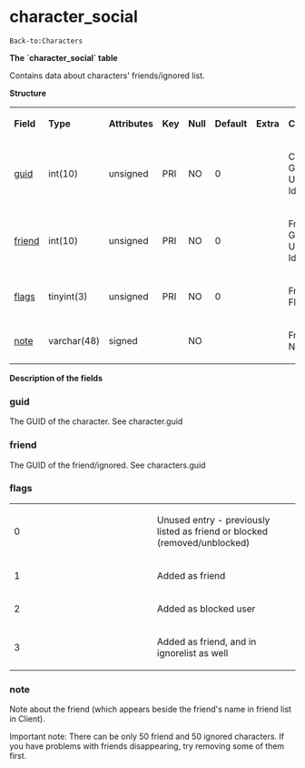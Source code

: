 # character\_social

`Back-to:Characters`

**The \`character\_social\` table**

Contains data about characters' friends/ignored list.

**Structure**

<table>
<colgroup>
<col width="12%" />
<col width="12%" />
<col width="12%" />
<col width="12%" />
<col width="12%" />
<col width="12%" />
<col width="12%" />
<col width="12%" />
</colgroup>
<tbody>
<tr class="odd">
<td><p><strong>Field</strong></p></td>
<td><p><strong>Type</strong></p></td>
<td><p><strong>Attributes</strong></p></td>
<td><p><strong>Key</strong></p></td>
<td><p><strong>Null</strong></p></td>
<td><p><strong>Default</strong></p></td>
<td><p><strong>Extra</strong></p></td>
<td><p><strong>Comment</strong></p></td>
</tr>
<tr class="even">
<td><p><a href="#character_social-guid">guid</a></p></td>
<td><p>int(10)</p></td>
<td><p>unsigned</p></td>
<td><p>PRI</p></td>
<td><p>NO</p></td>
<td><p>0</p></td>
<td><p> </p></td>
<td><p>Character Global Unique Identifier</p></td>
</tr>
<tr class="odd">
<td><p><a href="#character_social-friend">friend</a></p></td>
<td><p>int(10)</p></td>
<td><p>unsigned</p></td>
<td><p>PRI</p></td>
<td><p>NO</p></td>
<td><p>0</p></td>
<td><p> </p></td>
<td><p>Friend Global Unique Identifier</p></td>
</tr>
<tr class="even">
<td><p><a href="#character_social-flags">flags</a></p></td>
<td><p>tinyint(3)</p></td>
<td><p>unsigned</p></td>
<td><p>PRI</p></td>
<td><p>NO</p></td>
<td><p>0</p></td>
<td><p> </p></td>
<td><p>Friend Flags</p></td>
</tr>
<tr class="odd">
<td><p><a href="#character_social-note">note</a></p></td>
<td><p>varchar(48)</p></td>
<td><p>signed</p></td>
<td> </td>
<td><p>NO</p></td>
<td> </td>
<td> </td>
<td><p>Friend Note</p></td>
</tr>
</tbody>
</table>

**Description of the fields**

### guid

The GUID of the character. See character.guid

### friend

The GUID of the friend/ignored. See characters.guid

### flags

<table>
<colgroup>
<col width="50%" />
<col width="50%" />
</colgroup>
<tbody>
<tr class="odd">
<td><p>0</p></td>
<td><p>Unused entry - previously listed as friend or blocked (removed/unblocked)</p></td>
</tr>
<tr class="even">
<td><p>1</p></td>
<td><p>Added as friend</p></td>
</tr>
<tr class="odd">
<td><p>2</p></td>
<td><p>Added as blocked user</p></td>
</tr>
<tr class="even">
<td><p>3</p></td>
<td><p>Added as friend, and in ignorelist as well</p></td>
</tr>
</tbody>
</table>

### note

Note about the friend (which appears beside the friend's name in friend list in Client).

Important note: There can be only 50 friend and 50 ignored characters. If you have problems with friends disappearing, try removing some of them first.
